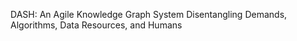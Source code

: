 DASH: An Agile Knowledge Graph System Disentangling Demands, Algorithms, Data Resources, and Humans
